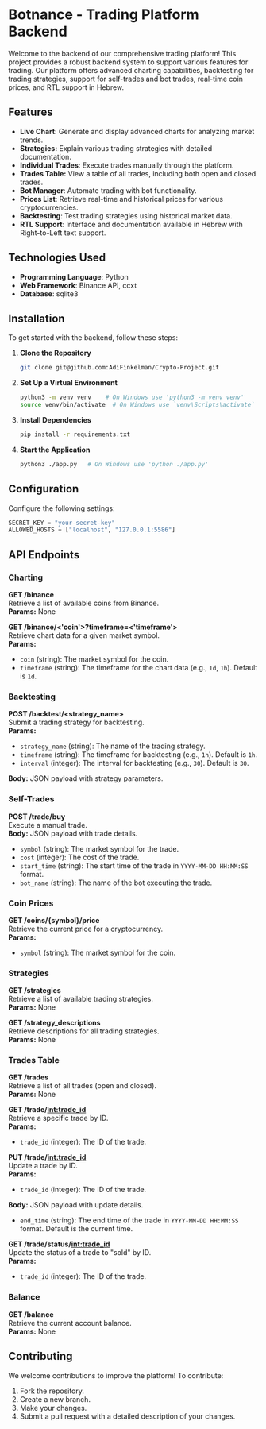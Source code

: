 ﻿# Botnance - Trading Platform Backend
Welcome to the backend of our comprehensive trading platform! This project provides a robust backend system to support various features for trading. Our platform offers advanced charting capabilities, backtesting for trading strategies, support for self-trades and bot trades, real-time coin prices, and RTL support in Hebrew.

## Features

- **Live Chart**: Generate and display advanced charts for analyzing market trends.
- **Strategies:** Explain various trading strategies with detailed documentation.
- **Individual Trades**: Execute trades manually through the platform.
- **Trades Table:** View a table of all trades, including both open and closed trades.
- **Bot Manager**: Automate trading with bot functionality.
- **Prices List**: Retrieve real-time and historical prices for various cryptocurrencies.
- **Backtesting**: Test trading strategies using historical market data.
- **RTL Support**: Interface and documentation available in Hebrew with Right-to-Left text support.

## Technologies Used

- **Programming Language**: Python
- **Web Framework**: Binance API, ccxt
- **Database**: sqlite3

## Installation

To get started with the backend, follow these steps:

1. **Clone the Repository**

   ```bash
   git clone git@github.com:AdiFinkelman/Crypto-Project.git
   ```

2. **Set Up a Virtual Environment**
    ```bash
   python3 -m venv venv    # On Windows use 'python3 -m venv venv'
   source venv/bin/activate  # On Windows use `venv\Scripts\activate`
    ```

3. **Install Dependencies**
    ```bash
    pip install -r requirements.txt
    ```

4. **Start the Application**
   ```bash
   python3 ./app.py   # On Windows use 'python ./app.py'
   ```

## Configuration
Configure the following settings:

```python
SECRET_KEY = "your-secret-key"
ALLOWED_HOSTS = ["localhost", "127.0.0.1:5586"]
```

## API Endpoints

### Charting
**GET /binance**  
Retrieve a list of available coins from Binance.  
**Params:** None

**GET /binance/<'coin'>?timeframe=<'timeframe'>**  
Retrieve chart data for a given market symbol.  
**Params:** 
- `coin` (string): The market symbol for the coin.
- `timeframe` (string): The timeframe for the chart data (e.g., `1d`, `1h`). Default is `1d`.

### Backtesting
**POST /backtest/<strategy_name>**  
Submit a trading strategy for backtesting.  
**Params:** 
- `strategy_name` (string): The name of the trading strategy.
- `timeframe` (string): The timeframe for backtesting (e.g., `1h`). Default is `1h`.
- `interval` (integer): The interval for backtesting (e.g., `30`). Default is `30`.

**Body:** JSON payload with strategy parameters.

### Self-Trades
**POST /trade/buy**  
Execute a manual trade.  
**Body:** JSON payload with trade details.
- `symbol` (string): The market symbol for the trade.
- `cost` (integer): The cost of the trade.
- `start_time` (string): The start time of the trade in `YYYY-MM-DD HH:MM:SS` format.
- `bot_name` (string): The name of the bot executing the trade.

### Coin Prices
**GET /coins/{symbol}/price**  
Retrieve the current price for a cryptocurrency.  
**Params:** 
- `symbol` (string): The market symbol for the coin.

### Strategies
**GET /strategies**  
Retrieve a list of available trading strategies.  
**Params:** None

**GET /strategy_descriptions**  
Retrieve descriptions for all trading strategies.  
**Params:** None

### Trades Table
**GET /trades**  
Retrieve a list of all trades (open and closed).  
**Params:** None

**GET /trade/<int:trade_id>**  
Retrieve a specific trade by ID.  
**Params:** 
- `trade_id` (integer): The ID of the trade.

**PUT /trade/<int:trade_id>**  
Update a trade by ID.  
**Params:** 
- `trade_id` (integer): The ID of the trade.

**Body:** JSON payload with update details.
- `end_time` (string): The end time of the trade in `YYYY-MM-DD HH:MM:SS` format. Default is the current time.

**GET /trade/status/<int:trade_id>**  
Update the status of a trade to "sold" by ID.  
**Params:** 
- `trade_id` (integer): The ID of the trade.

### Balance
**GET /balance**  
Retrieve the current account balance.  
**Params:** None

## Contributing

We welcome contributions to improve the platform! To contribute:

1. Fork the repository.
2. Create a new branch.
3. Make your changes.
4. Submit a pull request with a detailed description of your changes.

   
   
